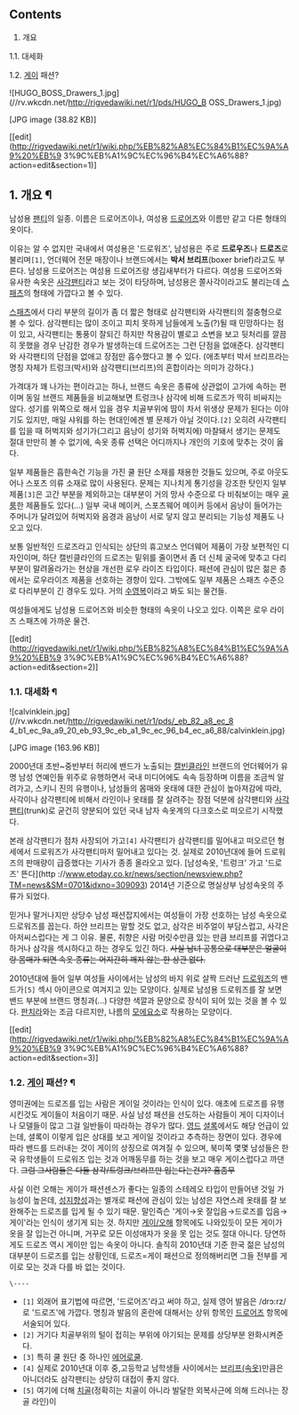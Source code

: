 ## Contents

    

1. 개요 
    

1.1. 대세화

1.2. [게이](%EA%B2%8C%EC%9D%B4.md) 패션?

  

![HUGO_BOSS_Drawers_1.jpg](//rv.wkcdn.net/http://rigvedawiki.net/r1/pds/HUGO_B
OSS_Drawers_1.jpg)

[JPG image (38.82 KB)]

[[edit](http://rigvedawiki.net/r1/wiki.php/%EB%82%A8%EC%84%B1%EC%9A%A9%20%EB%9
3%9C%EB%A1%9C%EC%96%B4%EC%A6%88?action=edit&section=1)]

## 1. 개요 ¶

남성용 [팬티](%ED%8C%AC%ED%8B%B0.md)의 일종. 이름은 드로어즈이나, 여성용
[드로어즈](%EB%93%9C%EB%A1%9C%EC%96%B4%EC%A6%88.md)와 이름만 같고 다른 형태의 옷이다.

  

이유는 알 수 없지만 국내에서 여성용은 '드로워즈', 남성용은 주로 **드로우즈**나 **드로즈**로 불리며`[1]`, 언더웨어 전문
매장이나 브랜드에서는 **박서 브리프**(boxer brief)라고도 부른다. 남성용 드로어즈는 여성용 드로어즈랑 생김새부터가 다르다.
여성용 드로어즈와 유사한 속옷은 [사각팬티](%EC%82%AC%EA%B0%81%ED%8C%AC%ED%8B%B0.md)라고 보는 것이
타당하며, 남성용은 쫄사각이라고도 불리는데 [스패츠](%EC%8A%A4%ED%8C%A8%EC%B8%A0.md)의 형태에 가깝다고 볼 수
있다.

  

[스패츠](%EC%8A%A4%ED%8C%A8%EC%B8%A0.md)에서 다리 부분의 길이가 좀 더 짧은 형태로 삼각팬티와 사각팬티의
절충형으로 볼 수 있다. 삼각팬티는 많이 조이고 피치 못하게 남들에게 노출(?)될 때 민망하다는 점이 있고, 사각팬티는 통풍이 잘되긴 하지만
착용감이 별로고 소변을 보고 뒷처리를 깔끔히 못했을 경우 난감한 경우가 발생하는데 드로어즈는 그런 단점을 없애준다. 삼각팬티와 사각팬티의
단점을 없애고 장점만 흡수했다고 볼 수 있다. (애초부터 박서 브리프라는 명칭 자체가 트렁크(박서)와 삼각팬티(브리프)의 혼합이라는 의미가
강하다.)  

가격대가 꽤 나가는 편이라고는 하나, 브랜드 속옷은 종류에 상관없이 고가에 속하는 편이며 동일 브랜드 제품들을 비교해보면 트렁크나 삼각에
비해 드로즈가 딱히 비싸지는 않다. 성기를 위쪽으로 해서 입을 경우 치골부위에 땀이 차서 위생상 문제가 된다는 이야기도 있지만, 매일 샤워를
하는 현대인에겐 별 문제가 아닐 것이다.`[2]` 오히려 사각팬티를 입을 때 허벅지와 성기가(그리고 음낭이 성기와 허벅지에) 마찰돼서 생기는
문제도 절대 만만히 볼 수 없기에, 속옷 종류 선택은 어디까지나 개인의 기호에 맞추는 것이 옳다.

  

일부 제품들은 흡한속건 기능을 가진 쿨 원단 소재를 채용한 것들도 있으며, 주로 아웃도어나 스포츠 의류 소재로 많이 사용된다. 문제는
지나치게 통기성을 강조한 탓인지 일부 제품`[3]`은 고간 부분을 제외하고는 대부분이 거의 망사 수준으로 다 비춰보이는 매우
[골룸](%EA%B3%A8%EB%A3%B8.md)한 제품들도 있다(...) 일부 국내 메이커, 스포츠웨어 메이커 등에서 음낭이 들어가는
주머니가 달려있어 허벅지와 음경과 음낭이 서로 닿지 않고 분리되는 기능성 제품도 나오고 있다.

  

보통 일반적인 드로즈라고 인식되는 상단의 휴고보스 언더웨어 제품이 가장 보편적인 디자인이며, 하단 캘빈클라인의 드로즈는 밑위를 줄이면서 좀
더 신체 굴국에 맞추고 다리부분이 말려올라가는 현상을 개선한 로우 라이즈 타입이다. 패션에 관심이 많은 젊은 층에서는 로우라이즈 제품을
선호하는 경향이 있다. 그밖에도 일부 제품은 스패츠 수준으로 다리부분이 긴 경우도 있다. 거의
[수영복](%EC%88%98%EC%98%81%EB%B3%B5.md)이라고 봐도 되는 물건들.

  

여성들에게도 남성용 드로어즈와 비슷한 형태의 속옷이 나오고 있다. 이쪽은 로우 라이즈 스패츠에 가까운 물건.

  

[[edit](http://rigvedawiki.net/r1/wiki.php/%EB%82%A8%EC%84%B1%EC%9A%A9%20%EB%9
3%9C%EB%A1%9C%EC%96%B4%EC%A6%88?action=edit&section=2)]

### 1.1. 대세화 ¶

![calvinklein.jpg](//rv.wkcdn.net/http://rigvedawiki.net/r1/pds/_eb_82_a8_ec_8
4_b1_ec_9a_a9_20_eb_93_9c_eb_a1_9c_ec_96_b4_ec_a6_88/calvinklein.jpg)

[JPG image (163.96 KB)]

  

2000년대 초반~중반부터 허리에 밴드가 노출되는 [캘빈클라인](%EC%BA%98%EB%B9%88%20%ED%81%B4%EB%9D%BC%EC%9D%B8.md) 브랜드의 언더웨어가 유명 남성
연예인들 위주로 유행하면서 국내 미디어에도 속속 등장하며 이름을 조금씩 알려가고, 스키니 진의 유행이나, 남성들의 몸매와 옷태에 대한 관심이
높아져감에 따라, 사각이나 삼각팬티에 비해서 라인이나 옷태를 잘 살려주는 장점 덕분에 삼각팬티와
[사각팬티](%EC%82%AC%EA%B0%81%ED%8C%AC%ED%8B%B0.md)(trunk)로 굳건히 양분되어 있던 국내 남자
속옷계의 다크호스로 떠오르기 시작했다.

  

본래 삼각팬티가 점차 사장되어 가고`[4]` 사각팬티가 삼각팬티를 밀어내고 떠오르던 형세에서 드로워즈가 사각팬티마저 밀어내고 있다는 것.
실제로 2010년대에 들어 드로워즈의 판매량이 급증했다는 기사가 종종 올라오고 있다. [남성속옷, '트렁크' 가고 '드로즈' 뜬다](http
://www.etoday.co.kr/news/section/newsview.php?TM=news&SM=0701&idxno=309093)
2014년 기준으로 명실상부 남성속옷의 주류가 되었다.

  

믿거나 말거나지만 상당수 남성 패션잡지에서는 여성들이 가장 선호하는 남성 속옷으로 드로워즈를 꼽는다. 하얀 브리프는 말할 것도 없고, 삼각은
비주얼이 부담스럽고, 사각은 아저씨스럽다는 게 그 이유. 물론, 취향은 사람 머릿수만큼 있는 만큼 브리프를 귀엽다고 하거나 삼각을 섹시하다고
하는 경우도 있긴 하다. <del>사실 남녀 공통으로 대부분은 얼굴이랑 몸매가 되면 속옷 종류는 어지간히 깨지 않는 한 상관
없다.</del>

  

2010년대에 들어 일부 여성들 사이에서는 남성의 바지 위로 살짝 드러난
[드로워즈](%EB%93%9C%EB%A1%9C%EC%9B%8C%EC%A6%88.md)의 밴드가`[5]` 섹시 아이콘으로 여겨지고 있는
모양이다. 실제로 남성용 드로워즈를 잘 보면 밴드 부분에 브랜드 명칭과(...) 다양한 색깔과 문양으로 장식이 되어 있는 것을 볼 수 있다.
[판치라](%ED%8C%90%EC%B9%98%EB%9D%BC.md)와는 조금 다르지만, 나름의 [모에요소](%EB%AA%A8%EC%97%90%20%EC%9A%94%EC%86%8C.md)로 작용하는 모양이다.

  

[[edit](http://rigvedawiki.net/r1/wiki.php/%EB%82%A8%EC%84%B1%EC%9A%A9%20%EB%9
3%9C%EB%A1%9C%EC%96%B4%EC%A6%88?action=edit&section=3)]

### 1.2. [게이](%EA%B2%8C%EC%9D%B4.md) 패션? ¶

영미권에는 드로즈를 입는 사람은 게이일 것이라는 인식이 있다. 애초에 드로즈를 유행시킨것도 게이들이 처음이기 때문. 사실 남성 패션을
선도하는 사람들이 게이 디자이너나 모델들이 많고 그걸 일반들이 따라하는 경우가 많다. [영드](%EC%98%81%EB%93%9C.md)
[셜록](%EC%85%9C%EB%A1%9D.md)에서도 해당 언급이 있는데, 셜록이 이렇게 입은 상대를 보고 게이일 것이라고 추측하는
장면이 있다. 경우에 따라 밴드를 드러내는 것이 게이의 상징으로 여겨질 수 있으며, 북미쪽 몇몇 남성들은 한국 유학생들이 드로워즈 입는 것과
어깨동무를 하는 것을 보고 매우 게이스럽다고 까댄다. <del>그럼 그사람들은 다들 삼각/트렁크/브리프만 입는다는건가? 흠좀무</del>

  

사실 이런 오해는 게이가 패션센스가 좋다는 일종의 스테레오 타입이 만들어낸 것일 가능성이 높은데, [성지향성](%EC%84%B1%20%EC%A7%80%ED%96%A5%EC%84%B1.md)과는 별개로 패션에 관심이 있는 남성은 자연스레
옷태를 잘 보완해주는 드로즈를 입게 될 수 있기 때문. 말인즉슨 '게이→옷 잘입음→드로즈를 입음→게이'라는 인식이 생기게 되는 것. 하지만
[게이/오해](%EA%B2%8C%EC%9D%B4/%EC%98%A4%ED%95%B4.md) 항목에도 나와있듯이 모든 게이가 옷을 잘
입는건 아니며, 거꾸로 모든 이성애자가 옷을 못 입는 것도 절대 아니다. 당연하게도 드로즈 역시 게이만 입는 속옷이 아니다. 솔직히
2010년대 기준 한국 젊은 남성의 대부분이 드로즈를 입는 상황인데, 드로즈=게이 패션으로 정의해버리면 그들 전부를 게이로 모는 것과 다를
바 없는 것이다.

`\----`

  * `[1]` 외래어 표기법에 따르면, '드로어즈'라고 써야 하고, 실제 영어 발음은 /drɔ:rz/로 '드로즈'에 가깝다. 명칭과 발음의 혼란에 대해서는 상위 항목인 [드로어즈](%EB%93%9C%EB%A1%9C%EC%96%B4%EC%A6%88.md) 항목에 서술되어 있다.
  * `[2]` 거기다 치골부위의 털이 접히는 부위에 야기되는 문제를 상당부분 완화시켜준다.
  * `[3]` 특히 쿨 원단 중 하나인 [에어로쿨](http://blog.naver.com/april3789/120190356763).
  * `[4]` 실제로 2010년대 이후 중,고등학교 남학생들 사이에서는 [브리프(속옷)](%EB%B8%8C%EB%A6%AC%ED%94%84%28%EC%86%8D%EC%98%B7%29.md)만큼은 아니더라도 삼각팬티는 상당히 대접이 좋지 않다.
  * `[5]` 여기에 더해 [치골](%EC%B9%98%EA%B3%A8.md)(정확히는 치골이 아니라 발달한 외복사근에 의해 드러나는 장골 라인)이

